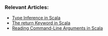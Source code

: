 ### Relevant Articles:

- [Type Inference in Scala](https://www.baeldung.com/scala/type-inference)
- [The return Keyword in Scala](https://www.baeldung.com/scala/return-keyword)
- [Reading Command-Line Arguments in Scala](https://www.baeldung.com/scala/read-command-line-arguments)
